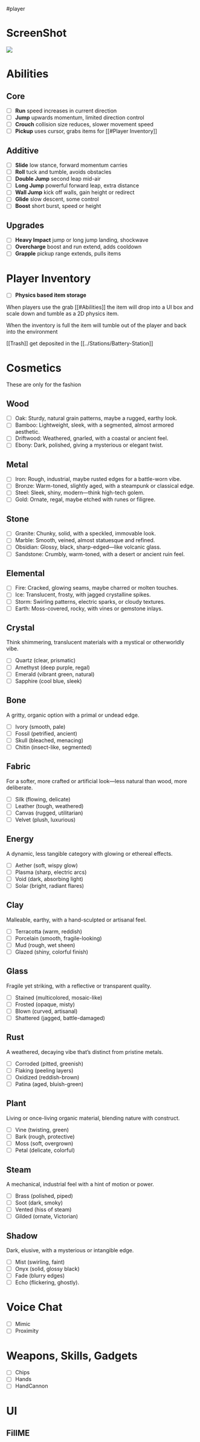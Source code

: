 #player

# ScreenShot
![](../Images/Godot_v4.4.1-stable_win64_qqFeUK9K9W.png)

# Abilities
## Core
- [ ]  **Run**
 speed increases in current direction
- [ ]  **Jump**
 upwards momentum, limited direction control
 - [ ] **Crouch**
 collision size reduces, slower movement speed
- [ ]  **Pickup**
 uses cursor, grabs items for [[#Player Inventory]]
## Additive
- [ ]  **Slide**
 low stance, forward momentum carries
 - [ ] **Roll**
 tuck and tumble, avoids obstacles
- [ ]  **Double Jump**
 second leap mid-air
 - [ ] **Long Jump**
 powerful forward leap, extra distance
 - [ ] **Wall Jump**
 kick off walls, gain height or redirect
 - [ ] **Glide**
 slow descent, some control
- [ ] **Boost**
 short burst, speed or height
## Upgrades
 - [ ] **Heavy Impact**
 jump or long jump landing, shockwave
 - [ ] **Overcharge**
 boost and run extend, adds cooldown
 - [ ] **Grapple**
 pickup range extends, pulls items

# Player Inventory

- [ ] **Physics based item storage**

When players use the grab [[#Abilities]] the item will drop into a UI box and scale down and tumble as a 2D physics item.

When the inventory is full the item will tumble out of the player and back into the environment

[[Trash]] get deposited in the [[../Stations/Battery-Station]]

# Cosmetics
These are only for the fashion
## Wood
- [ ] Oak: Sturdy, natural grain patterns, maybe a rugged, earthy look.
- [ ] Bamboo: Lightweight, sleek, with a segmented, almost armored aesthetic.
- [ ] Driftwood: Weathered, gnarled, with a coastal or ancient feel.
- [ ] Ebony: Dark, polished, giving a mysterious or elegant twist.

## Metal
- [ ] Iron: Rough, industrial, maybe rusted edges for a battle-worn vibe.
- [ ] Bronze: Warm-toned, slightly aged, with a steampunk or classical edge.
- [ ] Steel: Sleek, shiny, modern—think high-tech golem.
- [ ] Gold: Ornate, regal, maybe etched with runes or filigree.

## Stone
- [ ] Granite: Chunky, solid, with a speckled, immovable look.
- [ ] Marble: Smooth, veined, almost statuesque and refined.
- [ ] Obsidian: Glossy, black, sharp-edged—like volcanic glass.
- [ ] Sandstone: Crumbly, warm-toned, with a desert or ancient ruin feel.

## Elemental
- [ ] Fire: Cracked, glowing seams, maybe charred or molten touches.
- [ ] Ice: Translucent, frosty, with jagged crystalline spikes. 
- [ ] Storm: Swirling patterns, electric sparks, or cloudy textures.
- [ ] Earth: Moss-covered, rocky, with vines or gemstone inlays.

## Crystal
Think shimmering, translucent materials with a mystical or otherworldly vibe.
- [ ] Quartz (clear, prismatic)
- [ ] Amethyst (deep purple, regal)
- [ ] Emerald (vibrant green, natural)
- [ ] Sapphire (cool blue, sleek)

## Bone
A gritty, organic option with a primal or undead edge.
- [ ] Ivory (smooth, pale)
- [ ] Fossil (petrified, ancient)
- [ ] Skull (bleached, menacing)
- [ ] Chitin (insect-like, segmented)

## Fabric
For a softer, more crafted or artificial look—less natural than wood, more deliberate.
- [ ] Silk (flowing, delicate)
- [ ] Leather (tough, weathered)
- [ ] Canvas (rugged, utilitarian)
- [ ] Velvet (plush, luxurious)

## Energy
A dynamic, less tangible category with glowing or ethereal effects.
- [ ] Aether (soft, wispy glow)
- [ ] Plasma (sharp, electric arcs)
- [ ] Void (dark, absorbing light)
- [ ] Solar (bright, radiant flares)

## Clay
Malleable, earthy, with a hand-sculpted or artisanal feel.
- [ ] Terracotta (warm, reddish)
- [ ] Porcelain (smooth, fragile-looking)
- [ ] Mud (rough, wet sheen)
- [ ] Glazed (shiny, colorful finish)

## Glass
Fragile yet striking, with a reflective or transparent quality.
- [ ] Stained (multicolored, mosaic-like)
- [ ] Frosted (opaque, misty)
- [ ] Blown (curved, artisanal)
- [ ] Shattered (jagged, battle-damaged)

## Rust
A weathered, decaying vibe that’s distinct from pristine metals.
- [ ] Corroded (pitted, greenish)
- [ ] Flaking (peeling layers)
- [ ] Oxidized (reddish-brown)
- [ ] Patina (aged, bluish-green)

## Plant
Living or once-living organic material, blending nature with construct.
- [ ] Vine (twisting, green)
- [ ] Bark (rough, protective)
- [ ] Moss (soft, overgrown)
- [ ] Petal (delicate, colorful)

## Steam
A mechanical, industrial feel with a hint of motion or power.
- [ ] Brass (polished, piped)
- [ ] Soot (dark, smoky)
- [ ] Vented (hiss of steam)
- [ ] Gilded (ornate, Victorian)

## Shadow
Dark, elusive, with a mysterious or intangible edge.
- [ ] Mist (swirling, faint)
- [ ] Onyx (solid, glossy black)
- [ ] Fade (blurry edges)
- [ ] Echo (flickering, ghostly).

# Voice Chat
- [ ] Mimic
- [ ] Proximity

# Weapons, Skills, Gadgets
- [ ] Chips
- [ ] Hands
- [ ] HandCannon

# UI
## FillME